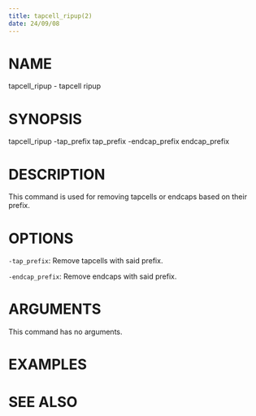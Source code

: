```yaml
---
title: tapcell_ripup(2)
date: 24/09/08
---
```


# NAME

tapcell_ripup - tapcell ripup

# SYNOPSIS

tapcell_ripup
    -tap_prefix tap_prefix
    -endcap_prefix endcap_prefix


# DESCRIPTION

This command is used for removing tapcells or endcaps based on their prefix.

# OPTIONS

`-tap_prefix`:  Remove tapcells with said prefix.

`-endcap_prefix`:  Remove endcaps with said prefix.

# ARGUMENTS

This command has no arguments.

# EXAMPLES

# SEE ALSO
